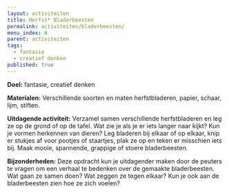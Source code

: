 ```yaml
---
layout: activiteiten
title: Herfst* Bladerbeesten
permalink: activiteiten/bladerbeesten/
menu_index: 6
parent: activiteiten
tags:
  - fantasie
  - creatief denken
published: true
---
```


**Doel:** fantasie, creatief denken

<p style="margin-top: 10px;"/>

**Materialen:** Verschillende soorten en maten herfstbladeren, papier, schaar, lijm, stiften.

<p style="margin-top: 10px;"/>

**Uitdagende activiteit:** Verzamel samen verschillende herfstbladeren en leg ze op de grond of op de tafel. Wat zie je als je er iets langer naar kijkt? Kun je vormen herkennen van dieren? Leg bladeren bij elkaar of op elkaar, knip er stukjes af voor pootjes of staartjes, plak ze op en teken er misschien iets bij. Maak mooie, spannende, grappige of stoere bladerbeesten.

<p style="margin-top: 10px;"/>

**Bijzonderheden:** Deze opdracht kun je uitdagender maken door de peuters te vragen om een verhaal te bedenken over de gemaakte bladerbeesten. Wat gaan ze samen doen? Wat zeggen ze tegen elkaar? Kun je ook aan de bladerbeesten zien hoe ze zich voelen?
